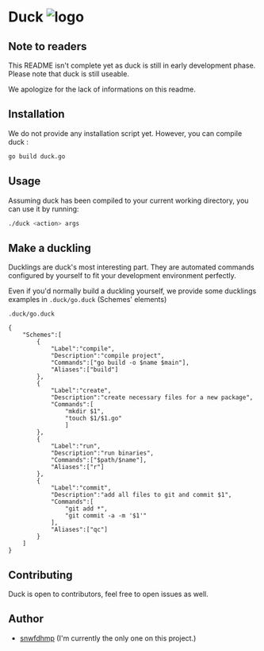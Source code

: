 # Duck ![logo][logo-xs]

## Note to readers

This README isn't complete yet as duck is still in early development phase. Please note that duck is still useable.

We apologize for the lack of informations on this readme.

## Installation

We do not provide any installation script yet. However, you can compile duck :

```bash
go build duck.go
```

## Usage

Assuming duck has been compiled to your current working directory, you can use it by running:

```bash
./duck <action> args
```

## Make a duckling

Ducklings are duck's most interesting part.
They are automated commands configured by yourself to fit your development environment perfectly.

Even if you'd normally build a duckling yourself, we provide some ducklings examples in <code>.duck/go.duck</code> (Schemes' elements)

<code>.duck/go.duck</code>

```
{
	"Schemes":[
		{
			"Label":"compile",
			"Description":"compile project",
			"Commands":["go build -o $name $main"],
			"Aliases":["build"]
		},
		{
			"Label":"create",
			"Description":"create necessary files for a new package",
			"Commands":[
				"mkdir $1",
				"touch $1/$1.go"
				]
		},
		{
			"Label":"run",
			"Description":"run binaries",
			"Commands":["$path/$name"],
			"Aliases":["r"]
		},
		{
			"Label":"commit",
			"Description":"add all files to git and commit $1",
			"Commands":[
				"git add *",
				"git commit -a -m '$1'"
			],
			"Aliases":["qc"]
		}
	]
}
```


## Contributing

Duck is open to contributors, feel free to open issues as well.

## Author

- [snwfdhmp](http://github.com/snwfdhmp) (I'm currently the only one on this project.)



[logo-xs]: https://www.github.com/snwfdhmp/duck/raw/master/ressources/img/logo-xs.png "Logo"